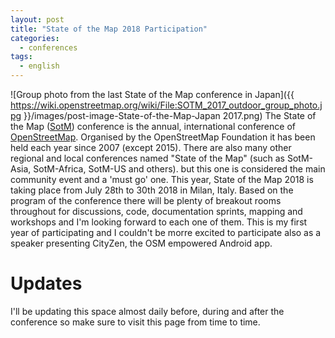 ```yaml
---
layout: post
title: "State of the Map 2018 Participation"
categories:
  - conferences
tags:
  - english
---
```

![Group photo from the last State of the Map conference in Japan]({{ https://wiki.openstreetmap.org/wiki/File:SOTM_2017_outdoor_group_photo.jpg }}/images/post-image-State-of-the-Map-Japan 2017.png)
The State of the Map ([SotM](https://2018.stateofthemap.org/)) conference is the annual, international conference of [OpenStreetMap](https://www.openstreetmap.org/). Organised by the OpenStreetMap Foundation it has been held each year since 2007 (except 2015). There are also many other regional and local conferences named "State of the Map" (such as SotM-Asia, SotM-Africa, SotM-US and others). but this one is considered the main community event and a 'must go' one.
This year, State of the Map 2018 is taking place from July 28th to 30th 2018 in Milan, Italy. Based on the program of the conference there will be plenty of breakout rooms throughout for discussions, code, documentation sprints, mapping and workshops and I'm looking forward to each one of them. 
This is my first year of participating and I couldn't be morre excited to participate also as a speaker presenting CityZen, the OSM empowered Android app.

# Updates
I'll be updating this space almost daily before, during and after the conference so make sure to visit this page from time to time. 

